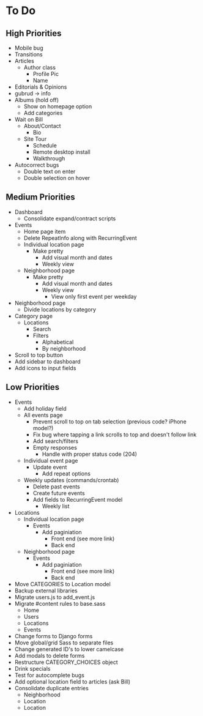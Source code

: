 # To Do

## High Priorities

- Mobile bug
- Transitions
- Articles
  - Author class
    - Profile Pic
    - Name
- Editorials & Opinions
- gubrud -> info
- Albums (hold off)
  - Show on homepage option
  - Add categories
- Wait on Bill
  - About/Contact
    - Bio
  - Site Tour
    - Schedule
    - Remote desktop install
    - Walkthrough
- Autocorrect bugs
  - Double text on enter
  - Double selection on hover

## Medium Priorities

- Dashboard
  - Consolidate expand/contract scripts
- Events
  - Home page item
  - Delete RepeatInfo along with RecurringEvent
  - Individual location page
    - Make pretty
      - Add visual month and dates
      - Weekly view
  - Neighborhood page
    - Make pretty
      - Add visual month and dates
      - Weekly view
        - View only first event per weekday
- Neighborhood page
  - Divide locations by category
- Category page
  - Locations
    - Search
    - Filters
      - Alphabetical
      - By neighborhood
- Scroll to top button
- Add sidebar to dashboard
- Add icons to input fields

## Low Priorities

- Events
  - Add holiday field
  - All events page
    - Prevent scroll to top on tab selection (previous code? iPhone model?)
    - Fix bug where tapping a link scrolls to top and doesn't follow link
    - Add search/filters
    - Empty responses
      - Handle with proper status code (204)
  - Individual event page
    - Update event
      - Add repeat options
  - Weekly updates (commands/crontab)
    - Delete past events
    - Create future events
    - Add fields to RecurringEvent model
      - Weekly list
- Locations
  - Individual location page
    - Events
      - Add paginiation
        - Front end (see more link)
        - Back end
  - Neighborhood page
    - Events
      - Add paginiation
        - Front end (see more link)
        - Back end
- Move CATEGORIES to Location model
- Backup external libraries
- Migrate users.js to add_event.js
- Migrate #content rules to base.sass
  - Home
  - Users
  - Locations
  - Events
- Change forms to Django forms
- Move global/grid Sass to separate files
- Change generated ID's to lower camelcase
- Add modals to delete forms
- Restructure CATEGORY_CHOICES object
- Drink specials
- Test for autocomplete bugs
- Add optional location field to articles (ask Bill)
- Consolidate duplicate entries
  - Neighborhood
  - Location
  - Location
